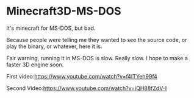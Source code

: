 # Minecraft3D-MS-DOS
It's minecraft for MS-DOS, but bad.

Because people were telling me they wanted to see the source code, or play the binary, or whatever, here it is.

Fair warning, running it in MS-DOS is slow. Really slow. I hope to make a faster 3D engine soon.

First video:https://www.youtube.com/watch?v=f4ITYeh99f4

Second Video:https://www.youtube.com/watch?v=iQH88fZdV-I
